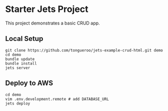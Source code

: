 # Starter Jets Project

This project demonstrates a basic CRUD app.

## Local Setup

    git clone https://github.com/tongueroo/jets-example-crud-html.git demo
    cd demo
    bundle update
    bundle install
    jets server

## Deploy to AWS

    cd demo
    vim .env.development.remote # add DATABASE_URL
    jets deploy
